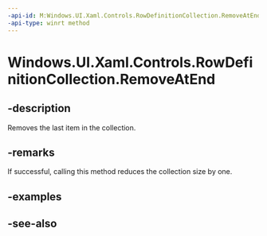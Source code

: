 ```yaml
---
-api-id: M:Windows.UI.Xaml.Controls.RowDefinitionCollection.RemoveAtEnd
-api-type: winrt method
---
```


<!-- Method syntax
public void RemoveAtEnd()
-->

# Windows.UI.Xaml.Controls.RowDefinitionCollection.RemoveAtEnd

## -description
Removes the last item in the collection.



## -remarks
If successful, calling this method reduces the collection size by one.

## -examples

## -see-also
